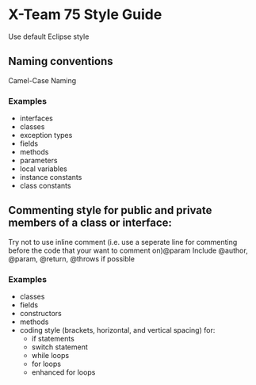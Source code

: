 # X-Team 75 Style Guide

Use default Eclipse style

## Naming conventions

Camel-Case Naming

### Examples
* interfaces
* classes
* exception types
* fields
* methods
* parameters
* local variables
* instance constants
* class constants

## Commenting style for public and private members of a class or interface:

Try not to use inline comment (i.e. use a seperate line for commenting before the code that your want to comment on)@param
Include @author, @param, @return, @throws if possible

### Examples

* classes
* fields
* constructors
* methods
* coding style (brackets, horizontal, and vertical spacing) for:
  * if statements
  * switch statement
  * while loops
  * for loops
  * enhanced for loops
